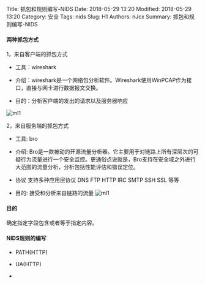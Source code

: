 Title: 抓包和规则编写-NIDS
Date: 2018-05-29 13:20
Modified: 2018-05-29 13:20
Category: 安全
Tags: nids
Slug: H1
Authors: nJcx
Summary: 抓包和规则编写-NIDS

#### 两种抓包方式

1，来自客户端的抓包方式
- 工具：wireshark

- 介绍：wireshark是一个网络包分析软件。Wireshark使用WinPCAP作为接口，直接与网卡进行数据报文交换。

- 目的：分析客户端的发出的请求以及服务器响应

![ml1](../images/WX20180813-161129.png)

2，来自服务端的抓包方式
- 工具: bro

- 介绍: Bro是一款被动的开源流量分析器。它主要用于对链路上所有深层次的可疑行为流量进行一个安全监控。更通俗点说就是，Bro支持在安全域之外进行大范围的流量分析，分析包括性能评估和错误定位。

- 协议  支持多种应用层协议 DNS FTP HTTP IRC SMTP SSH SSL 等等

- 目的: 接受和分析来自链路的流量
![ml1](../images/WX20180813-161105.png)

#### 目的

确定指定字段包含或者等于指定内容。

#### NIDS规则的编写

- PATH(HTTP)

- UA(HTTP)

- 

